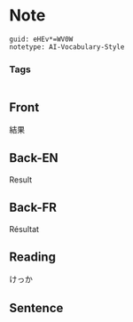 # Note
```
guid: eHEv*=WV0W
notetype: AI-Vocabulary-Style
```

### Tags
```
```

## Front
結果

## Back-EN
Result

## Back-FR
Résultat

## Reading
けっか

## Sentence

